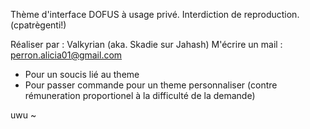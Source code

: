 Thème d'interface DOFUS à usage privé.
Interdiction de reproduction. (cpatrègenti!)

Réaliser par : Valkyrian (aka. Skadie sur Jahash)
M'écrire un mail : perron.alicia01@gmail.com
- Pour un soucis lié au theme
- Pour passer commande pour un theme personnaliser
(contre rémuneration proportionel à la difficulté de la demande)

uwu ~
